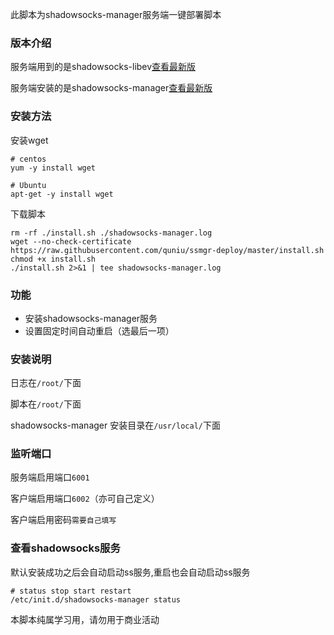 此脚本为shadowsocks-manager服务端一键部署脚本

### 版本介绍

服务端用到的是shadowsocks-libev[查看最新版](https://github.com/shadowsocks/shadowsocks-libev/releases)

服务端安装的是shadowsocks-manager[查看最新版](https://github.com/shadowsocks/shadowsocks-manager)


### 安装方法

安装wget
```
# centos
yum -y install wget

# Ubuntu
apt-get -y install wget
```

下载脚本
```
rm -rf ./install.sh ./shadowsocks-manager.log
wget --no-check-certificate https://raw.githubusercontent.com/quniu/ssmgr-deploy/master/install.sh
chmod +x install.sh
./install.sh 2>&1 | tee shadowsocks-manager.log
```


### 功能
- 安装shadowsocks-manager服务
- 设置固定时间自动重启（选最后一项）



### 安装说明
日志在`/root/`下面

脚本在`/root/`下面

shadowsocks-manager 安装目录在`/usr/local/`下面



### 监听端口

服务端启用端口`6001`

客户端启用端口`6002`（亦可自己定义）

客户端启用密码`需要自己填写`



### 查看shadowsocks服务

默认安装成功之后会自动启动ss服务,重启也会自动启动ss服务
```
# status stop start restart
/etc/init.d/shadowsocks-manager status
```

本脚本纯属学习用，请勿用于商业活动
